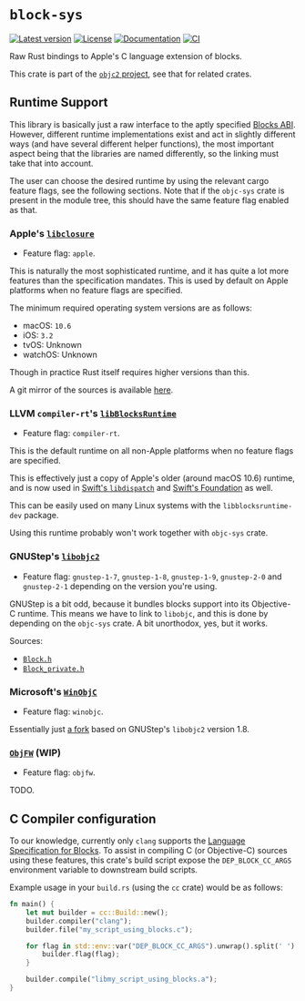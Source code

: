 # `block-sys`

[![Latest version](https://badgen.net/crates/v/block-sys)](https://crates.io/crates/block-sys)
[![License](https://badgen.net/badge/license/MIT/blue)](../LICENSE.txt)
[![Documentation](https://docs.rs/block-sys/badge.svg)](https://docs.rs/block-sys/)
[![CI](https://github.com/madsmtm/objc2/actions/workflows/ci.yml/badge.svg)](https://github.com/madsmtm/objc2/actions/workflows/ci.yml)

Raw Rust bindings to Apple's C language extension of blocks.

This crate is part of the [`objc2` project](https://github.com/madsmtm/objc2),
see that for related crates.


## Runtime Support

This library is basically just a raw interface to the aptly specified [Blocks
ABI](https://clang.llvm.org/docs/Block-ABI-Apple.html). However, different
runtime implementations exist and act in slightly different ways (and have
several different helper functions), the most important aspect being that the
libraries are named differently, so the linking must take that into account.

The user can choose the desired runtime by using the relevant cargo feature
flags, see the following sections. Note that if the `objc-sys` crate is
present in the module tree, this should have the same feature flag enabled as
that.


### Apple's [`libclosure`](https://opensource.apple.com/source/libclosure/)

- Feature flag: `apple`.

This is naturally the most sophisticated runtime, and it has quite a lot more
features than the specification mandates. This is used by default on Apple
platforms when no feature flags are specified.

The minimum required operating system versions are as follows:
- macOS: `10.6`
- iOS: `3.2`
- tvOS: Unknown
- watchOS: Unknown

Though in practice Rust itself requires higher versions than this.

A git mirror of the sources is available [here](https://github.com/madsmtm/libclosure).


### LLVM `compiler-rt`'s [`libBlocksRuntime`](https://github.com/llvm/llvm-project/tree/release/13.x/compiler-rt/lib/BlocksRuntime)

- Feature flag: `compiler-rt`.

This is the default runtime on all non-Apple platforms when no feature flags
are specified.

This is effectively just a copy of Apple's older (around macOS 10.6) runtime,
and is now used in [Swift's `libdispatch`] and [Swift's Foundation] as well.

This can be easily used on many Linux systems with the `libblocksruntime-dev`
package.

Using this runtime probably won't work together with `objc-sys` crate.

[Swift's `libdispatch`]: https://github.com/apple/swift-corelibs-libdispatch/tree/swift-5.5.1-RELEASE/src/BlocksRuntime
[Swift's Foundation]: https://github.com/apple/swift-corelibs-foundation/tree/swift-5.5.1-RELEASE/Sources/BlocksRuntime


### GNUStep's [`libobjc2`](https://github.com/gnustep/libobjc2)

- Feature flag: `gnustep-1-7`, `gnustep-1-8`, `gnustep-1-9`, `gnustep-2-0` and
  `gnustep-2-1` depending on the version you're using.

GNUStep is a bit odd, because it bundles blocks support into its Objective-C
runtime. This means we have to link to `libobjc`, and this is done by
depending on the `objc-sys` crate. A bit unorthodox, yes, but it works.

Sources:
- [`Block.h`](https://github.com/gnustep/libobjc2/blob/v2.1/objc/blocks_runtime.h)
- [`Block_private.h`](https://github.com/gnustep/libobjc2/blob/v2.1/objc/blocks_private.h)


### Microsoft's [`WinObjC`](https://github.com/microsoft/WinObjC)

- Feature flag: `winobjc`.

Essentially just [a fork](https://github.com/microsoft/libobjc2) based on
GNUStep's `libobjc2` version 1.8.


### [`ObjFW`](https://github.com/ObjFW/ObjFW) (WIP)

- Feature flag: `objfw`.

TODO.


## C Compiler configuration

To our knowledge, currently only `clang` supports the [Language Specification
for Blocks][block-lang]. To assist in compiling C (or Objective-C) sources
using these features, this crate's build script expose the `DEP_BLOCK_CC_ARGS`
environment variable to downstream build scripts.

Example usage in your `build.rs` (using the `cc` crate) would be as follows:

```rust , ignore
fn main() {
    let mut builder = cc::Build::new();
    builder.compiler("clang");
    builder.file("my_script_using_blocks.c");

    for flag in std::env::var("DEP_BLOCK_CC_ARGS").unwrap().split(' ') {
        builder.flag(flag);
    }

    builder.compile("libmy_script_using_blocks.a");
}
```

[block-lang]: https://clang.llvm.org/docs/BlockLanguageSpec.html
